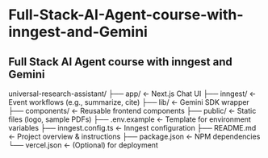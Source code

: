 # Full-Stack-AI-Agent-course-with-inngest-and-Gemini
Full Stack AI Agent course with inngest and Gemini
----------------------------------------------
universal-research-assistant/
├── app/                     ← Next.js Chat UI
├── inngest/                 ← Event workflows (e.g., summarize, cite)
├── lib/                     ← Gemini SDK wrapper
├── components/              ← Reusable frontend components
├── public/                  ← Static files (logo, sample PDFs)
├── .env.example             ← Template for environment variables
├── inngest.config.ts        ← Inngest configuration
├── README.md                ← Project overview & instructions
├── package.json             ← NPM dependencies
└── vercel.json              ← (Optional) for deployment

